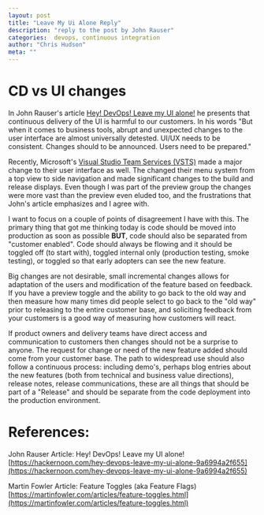 ```yaml
--- 
layout: post 
title: "Leave My Ui Alone Reply" 
description: "reply to the post by John Rauser" 
categories:  devops, continuous integration
author: "Chris Hudson" 
meta: "" 
--- 
```


# CD vs UI changes
In John Rauser's article [Hey! DevOps! Leave my UI alone!](https://hackernoon.com/hey-devops-leave-my-ui-alone-9a6994a2f655) he presents that continuous delivery of the UI is harmful to our customers. In his words "But when it comes to business tools, abrupt and unexpected changes to the user interface are almost universally detested. UI/UX needs to be consistent. Changes should to be announced. Users need to be prepared."

Recently, Microsoft's [Visual Studio Team Services (VSTS)](https://visualstudio.microsoft.com/team-services/) made a major change to their user interface as well. The changed their menu system from a top view to side navigation and made significant changes to the build and release displays. Even though I was part of the preview group the changes were more vast than the preview even eluded too, and the frustrations that John's article emphasizes and I agree with.

I want to focus on a couple of points of disagreement I have with this. The primary thing that got me thinking today is code should be moved into production as soon as possible **BUT**, code should also be separated from "customer enabled". Code should always be flowing and it should be toggled off (to start with), toggled internal only (production testing, smoke testing), or toggled so that early adopters can see the new feature.

Big changes are not desirable, small incremental changes allows for adaptation of the users and modification of the feature based on feedback. If you have a preview toggle and the ability to go back to the old way and then measure how many times did people select to go back to the "old way" prior to releasing to the entire customer base, and soliciting feedback from your customers is a good way of measuring how customers will react.  

If product owners and delivery teams have direct access and communication to customers then changes should not be a surprise to anyone. The request for change or need of the new feature added should come from your customer base. The path to widespread use should also follow a continuous process: including demo's, perhaps blog entries about the new features (both from technical and business value directions), release notes, release communications, these are all things that should be part of a "Release" and should be separate from the code deployment into the production environment.  



# References:
John Rauser Article: Hey! DevOps! Leave my UI alone! [https://hackernoon.com/hey-devops-leave-my-ui-alone-9a6994a2f655](https://hackernoon.com/hey-devops-leave-my-ui-alone-9a6994a2f655)

Martin Fowler Article: Feature Toggles (aka Feature Flags) [https://martinfowler.com/articles/feature-toggles.html](https://martinfowler.com/articles/feature-toggles.html)